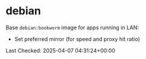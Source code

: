 # debian

Base `debian:bookworm` image for apps running in LAN:

- Set preferred mirror (for speed and proxy hit ratio)

Last Checked: 2025-04-07 04:31:24+00:00
